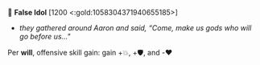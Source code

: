 :amphora: **False Idol** [1200 <:gold:1058304371940655185>]
- *they gathered around Aaron and said, “Come, make us gods who will go before us..."*

Per __will__, offensive skill gain: gain +💥, +🛡️, and -❤️ 
